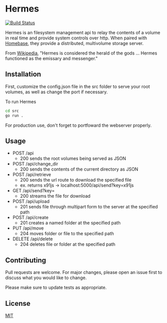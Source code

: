 # Hermes

[![Build Status](https://travis-ci.com/paulmj7/hermes.svg?branch=master)](https://travis-ci.com/paulmj7/hermes)

Hermes is an filesystem management api to relay the contents of a volume in real time and provide system controls over http. When paired with [Homebase](https://github.com/paulmj7/homebase), they provide a distributed, multivolume storage server.

From [Wikipedia](https://en.wikipedia.org/wiki/Hermes), "Hermes is considered the herald of the gods ... Hermes functioned as the emissary and messenger."

## Installation

First, customize the config.json file in the src folder to serve your root volumes, as well as change the port if necessary.

To run Hermes

```bash
cd src
go run .
```

For production use, don't forget to portfoward the webserver properly.

## Usage

- POST /api
  - 200 sends the root volumes being served as JSON
- POST /api/change_dir
  - 200 sends the contents of the current directory as JSON
- POST /api/retrieve
  - 200 sends the url route to download the specified file
  - ex. returns x91js -> localhost:5000/api/send?key=x91js
- GET /api/send?key=
  - 200 streams the file for download
- POST /api/upload
  - 201 sends file through multipart form to the server at the specified path
- POST /api/create
  - 201 creates a named folder at the specified path
- PUT /api/move
  - 204 moves folder or file to the specified path
- DELETE /api/delete
  - 204 deletes file or folder at the specified path

## Contributing
Pull requests are welcome. For major changes, please open an issue first to discuss what you would like to change.

Please make sure to update tests as appropriate.

## License
[MIT](https://github.com/paulmj7/hermes/blob/master/LICENSE)
